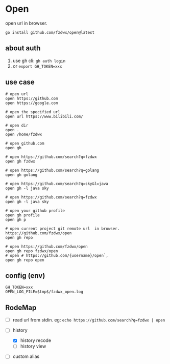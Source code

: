 # Open

open url in browser.

```shell
go install github.com/fzdwx/open@latest 
```

## about auth

1. use gh cli: `gh auth login`
2. or `export GH_TOKEN=xxx`

## use case

```shell
# open url
open https://github.com
open https://google.com

# open the specified url
open url https://www.bilibili.com/

# open dir
open .
open /home/fzdwx

# open github.com
open gh

# open https://github.com/search?q=fzdwx
open gh fzdwx

# open https://github.com/search?q=golang
open gh golang

# open https://github.com/search?q=sky&l=java
open gh -l java sky

# open https://github.com/search?q=fzdwx
open gh -l java sky

# open your github profile
open gh profile
open gh p

# open current project git remote url  in browser. https://github.com/fzdwx/open
open gh repo

# open https://github.com/fzdwx/open
open gh repo fzdwx/open
# open # https://github.com/{username}/open`,
open gh repo open

```

## config (env)

```
GH_TOKEN=xxx
OPEN_LOG_FILE=$tmp$/fzdwx_open.log
``` 

## RodeMap

- [ ] read url from stdin. eg: `echo https://github.com/search?q=fzdwx | open`
- [ ] history
    - [x] history recode
    - [ ] history view
- [ ] custom alias

